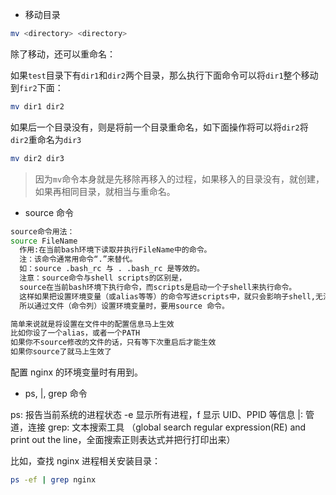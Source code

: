 - 移动目录

```bash
mv <directory> <directory>
```

除了移动，还可以重命名：

如果`test`目录下有`dir1`和`dir2`两个目录，那么执行下面命令可以将`dir1`整个移动到`fir2`下面：

```bash
mv dir1 dir2
```

如果后一个目录没有，则是将前一个目录重命名，如下面操作将可以将`dir2`将`dir2`重命名为`dir3`

```bash
mv dir2 dir3
```

> 因为`mv`命令本身就是先移除再移入的过程，如果移入的目录没有，就创建，如果再相同目录，就相当与重命名。

- source 命令

```bash
source命令用法：
source FileName
  作用:在当前bash环境下读取并执行FileName中的命令。
  注：该命令通常用命令“.”来替代。
  如：source .bash_rc 与 . .bash_rc 是等效的。
  注意：source命令与shell scripts的区别是，
  source在当前bash环境下执行命令，而scripts是启动一个子shell来执行命令。
  这样如果把设置环境变量（或alias等等）的命令写进scripts中，就只会影响子shell,无法改变当前的BASH,
  所以通过文件（命令列）设置环境变量时，要用source 命令。

简单来说就是将设置在文件中的配置信息马上生效
比如你设了一个alias，或者一个PATH
如果你不source修改的文件的话，只有等下次重启后才能生效
如果你source了就马上生效了
```

配置 nginx 的环境变量时有用到。

- ps, |, grep 命令

ps: 报告当前系统的进程状态 -e 显示所有进程，f 显示 UID、PPID 等信息
|: 管道，连接
grep: 文本搜索工具 （global search regular expression(RE) and print out the line，全面搜索正则表达式并把行打印出来）

比如，查找 nginx 进程相关安装目录：

```bash
ps -ef | grep nginx
```
